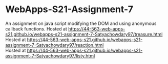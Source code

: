 # WebApps-S21-Assignment-7
An assignment on java script modifying the DOM and using anonymous callback functions.
Hosted at  https://44-563-web-apps-s21.github.io/webapps-s21-assignment-7-Satyachowdary97/treasure.html<br>
Hosted at  https://44-563-web-apps-s21.github.io/webapps-s21-assignment-7-Satyachowdary97/reaction.html<br>
Hosted at  https://44-563-web-apps-s21.github.io/webapps-s21-assignment-7-Satyachowdary97/listy.html